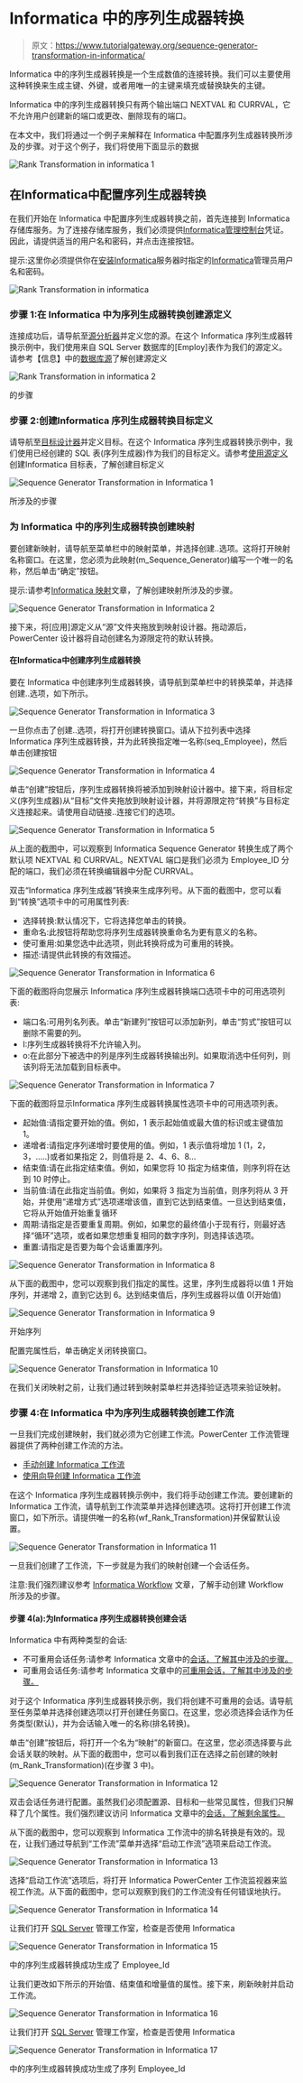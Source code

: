 # Informatica 中的序列生成器转换

> 原文：<https://www.tutorialgateway.org/sequence-generator-transformation-in-informatica/>

Informatica 中的序列生成器转换是一个生成数值的连接转换。我们可以主要使用这种转换来生成主键、外键，或者用唯一的主键来填充或替换缺失的主键。

Informatica 中的序列生成器转换只有两个输出端口 NEXTVAL 和 CURRVAL，它不允许用户创建新的端口或更改、删除现有的端口。

在本文中，我们将通过一个例子来解释在 Informatica 中配置序列生成器转换所涉及的步骤。对于这个例子，我们将使用下面显示的数据

![Rank Transformation in informatica 1](img/5f9de702a57b094e67843e59718ae291.png)

## 在Informatica中配置序列生成器转换

在我们开始在 Informatica 中配置序列生成器转换之前，首先连接到 Informatica 存储库服务。为了连接存储库服务，我们必须提供[Informatica管理控制台](https://www.tutorialgateway.org/informatica-admin-console/)凭证。因此，请提供适当的用户名和密码，并点击连接按钮。

提示:这里你必须提供你在[安装Informatica](https://www.tutorialgateway.org/how-to-install-informatica/)服务器时指定的[Informatica](https://www.tutorialgateway.org/informatica/)管理员用户名和密码。

![Rank Transformation in informatica](img/94f8d80d63361b2bfd960a0a92f0d45f.png)

### 步骤 1:在 Informatica 中为序列生成器转换创建源定义

连接成功后，请导航至[源分析器](https://www.tutorialgateway.org/informatica-source-analyzer/)并定义您的源。在这个 Informatica 序列生成器转换示例中，我们使用来自 SQL Server 数据库的[Employ]表作为我们的源定义。请参考【信息】中的[数据库源](https://www.tutorialgateway.org/database-source-in-informatica/)了解创建源定义

![Rank Transformation in informatica 2](img/e63f19bce03a01ee949968e30166a68a.png)

的步骤

### 步骤 2:创建Informatica 序列生成器转换目标定义

请导航至[目标设计器](https://www.tutorialgateway.org/target-designer-in-informatica/)并定义目标。在这个 Informatica 序列生成器转换示例中，我们使用已经创建的 SQL 表(序列生成器)作为我们的目标定义。请参考[使用源定义](https://www.tutorialgateway.org/create-informatica-target-table-using-source-definition/)创建Informatica 目标表，了解创建目标定义

![Sequence Generator Transformation in Informatica 1](img/712fcaa3022ea8a99739eeb4feb9ab97.png)

所涉及的步骤

### 为 Informatica 中的序列生成器转换创建映射

要创建新映射，请导航至菜单栏中的映射菜单，并选择创建..选项。这将打开映射名称窗口。在这里，您必须为此映射(m_Sequence_Generator)编写一个唯一的名称，然后单击“确定”按钮。

提示:请参考[Informatica 映射](https://www.tutorialgateway.org/informatica-mapping/)文章，了解创建映射所涉及的步骤。

![Sequence Generator Transformation in Informatica 2](img/364514ac35ccc97ac7c63e2a654f95e6.png)

接下来，将[应用]源定义从“源”文件夹拖放到映射设计器。拖动源后，PowerCenter 设计器将自动创建名为源限定符的默认转换。

#### 在Informatica中创建序列生成器转换

要在 Informatica 中创建序列生成器转换，请导航到菜单栏中的转换菜单，并选择创建..选项，如下所示。

![Sequence Generator Transformation in Informatica 3](img/3f4993169e3cfb8e0434551cba231b9e.png)

一旦你点击了创建..选项，将打开创建转换窗口。请从下拉列表中选择 Informatica 序列生成器转换，并为此转换指定唯一名称(seq_Employee)，然后单击创建按钮

![Sequence Generator Transformation in Informatica 4](img/c3624cc8778805277c082d92b2a87c8e.png)

单击“创建”按钮后，序列生成器转换将被添加到映射设计器中。接下来，将目标定义(序列生成器)从“目标”文件夹拖放到映射设计器，并将源限定符“转换”与目标定义连接起来。请使用自动链接..连接它们的选项。

![Sequence Generator Transformation in Informatica 5](img/bb9838484ac431da41fc9968bc61ee45.png)

从上面的截图中，可以观察到 Informatica Sequence Generator 转换生成了两个默认项 NEXTVAL 和 CURRVAL。NEXTVAL 端口是我们必须为 Employee_ID 分配的端口，我们必须在转换编辑器中分配 CURRVAL。

双击“Informatica 序列生成器”转换来生成序列号。从下面的截图中，您可以看到“转换”选项卡中的可用属性列表:

*   选择转换:默认情况下，它将选择您单击的转换。
*   重命名:此按钮将帮助您将序列生成器转换重命名为更有意义的名称。
*   使可重用:如果您选中此选项，则此转换将成为可重用的转换。
*   描述:请提供此转换的有效描述。

![Sequence Generator Transformation in Informatica 6](img/1c91aef39fc0c0e059f8932d5de177dc.png)

下面的截图将向您展示 Informatica 序列生成器转换端口选项卡中的可用选项列表:

*   端口名:可用列名列表。单击“新建列”按钮可以添加新列，单击“剪式”按钮可以删除不需要的列。
*   I:序列生成器转换将不允许输入列。
*   o:在此部分下被选中的列是序列生成器转换输出列。如果取消选中任何列，则该列将无法加载到目标表中。

![Sequence Generator Transformation in Informatica 7](img/26ca6601634af98705b284e9dd4bb15e.png)

下面的截图将显示Informatica 序列生成器转换属性选项卡中的可用选项列表。

*   起始值:请指定要开始的值。例如，1 表示起始值或最大值的标识或主键值加 1。
*   递增者:请指定序列递增时要使用的值。例如，1 表示值将增加 1 (1，2，3，…..)或者如果指定 2，则值将是 2、4、6、8…
*   结束值:请在此指定结束值。例如，如果您将 10 指定为结束值，则序列将在达到 10 时停止。
*   当前值:请在此指定当前值。例如，如果将 3 指定为当前值，则序列将从 3 开始，并使用“递增方式”选项递增该值，直到它达到结束值。一旦达到结束值，它将从开始值开始重复循环
*   周期:请指定是否要重复周期。例如，如果您的最终值小于现有行，则最好选择“循环”选项，或者如果您想重复相同的数字序列，则选择该选项。
*   重置:请指定是否要为每个会话重置序列。

![Sequence Generator Transformation in Informatica 8](img/9ed340731cd86e4c6f5fbe042705993a.png)

从下面的截图中，您可以观察到我们指定的属性。这里，序列生成器将以值 1 开始序列，并递增 2，直到它达到 6。达到结束值后，序列生成器将以值 0(开始值)

![Sequence Generator Transformation in Informatica 9](img/0cbe2db72b39b05ca27706d6ece904de.png)

开始序列

配置完属性后，单击确定关闭转换窗口。

![Sequence Generator Transformation in Informatica 10](img/fe3881b3c82ff3a9eac9f6783c42e91f.png)

在我们关闭映射之前，让我们通过转到映射菜单栏并选择验证选项来验证映射。

### 步骤 4:在 Informatica 中为序列生成器转换创建工作流

一旦我们完成创建映射，我们就必须为它创建工作流。PowerCenter 工作流管理器提供了两种创建工作流的方法。

*   [手动创建 Informatica 工作流](https://www.tutorialgateway.org/informatica-workflow/)
*   [使用向导创建 Informatica 工作流](https://www.tutorialgateway.org/informatica-workflow-using-wizard/)

在这个 Informatica 序列生成器转换示例中，我们将手动创建工作流。要创建新的 Informatica 工作流，请导航到工作流菜单并选择创建选项。这将打开创建工作流窗口，如下所示。请提供唯一的名称(wf_Rank_Transformation)并保留默认设置。

![Sequence Generator Transformation in Informatica 11](img/9a0eeca1eee1ba6dd4d97ba69686b383.png)

一旦我们创建了工作流，下一步就是为我们的映射创建一个会话任务。

注意:我们强烈建议参考 [Informatica Workflow](https://www.tutorialgateway.org/informatica-workflow/) 文章，了解手动创建 Workflow 所涉及的步骤。

#### 步骤 4(a):为Informatica 序列生成器转换创建会话

Informatica 中有两种类型的会话:

*   不可重用会话任务:请参考 Informatica 文章中的[会话，了解其中涉及的步骤。](https://www.tutorialgateway.org/session-in-informatica/)
*   可重用会话任务:请参考 Informatica 文章中的[可重用会话，了解其中涉及的步骤。](https://www.tutorialgateway.org/reusable-session-in-informatica/)

对于这个 Informatica 序列生成器转换示例，我们将创建不可重用的会话。请导航至任务菜单并选择创建选项以打开创建任务窗口。在这里，您必须选择会话作为任务类型(默认)，并为会话输入唯一的名称(排名转换)。

单击“创建”按钮后，将打开一个名为“映射”的新窗口。在这里，您必须选择要与此会话关联的映射。从下面的截图中，您可以看到我们正在选择之前创建的映射(m_Rank_Transformation)(在步骤 3 中)。

![Sequence Generator Transformation in Informatica 12](img/3bf9c87258dbaed1af3a90e4259e279f.png)

双击会话任务进行配置。虽然我们必须配置源、目标和一些常见属性，但我们只解释了几个属性。我们强烈建议访问 Informatica 文章中的[会话，了解剩余属性。](https://www.tutorialgateway.org/session-in-informatica/)

从下面的截图中，您可以观察到 Informatica 工作流中的排名转换是有效的。现在，让我们通过导航到“工作流”菜单并选择“启动工作流”选项来启动工作流。

![Sequence Generator Transformation in Informatica 13](img/cc70d3b5cbc4d6fb250a1d2560cf4584.png)

选择“启动工作流”选项后，将打开 Informatica PowerCenter 工作流监视器来监视工作流。从下面的截图中，您可以观察到我们的工作流没有任何错误地执行。

![Sequence Generator Transformation in Informatica 14](img/47d3f221875914b877583a5dd5bd03b3.png)

让我们打开 [SQL Server](https://www.tutorialgateway.org/sql/) 管理工作室，检查是否使用 Informatica

![Sequence Generator Transformation in Informatica 15](img/96831ef6cd7e878956f53e4925111b1a.png)

中的序列生成器转换成功生成了 Employee_Id

让我们更改如下所示的开始值、结束值和增量值的属性。接下来，刷新映射并启动工作流。

![Sequence Generator Transformation in Informatica 16](img/21e080acec116c0b0eb7681ac7803f04.png)

让我们打开 [SQL Server](https://www.tutorialgateway.org/sql/) 管理工作室，检查是否使用 Informatica

![Sequence Generator Transformation in Informatica 17](img/82901967f5dce14269f958290ce67960.png)

中的序列生成器转换成功生成了序列 Employee_Id